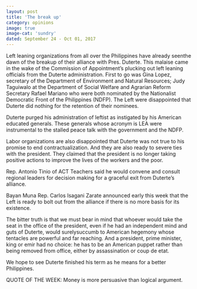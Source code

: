```yaml
---
layout: post
title: 'The break up'
category: opinions
image: true
image-cat: 'sundry'
dated: September 24 - Oct 01, 2017
---
```


Left leaning organizations from all over the Philippines have already seenthe dawn of the breakup of their alliance with Pres. Duterte. This malaise came in the wake of the Commission of Appointment’s plucking out left leaning officials from the Duterte administration. First to go was Gina Lopez, secretary of the Department of Environment and Natural Resources; Judy Taguiwalo at the Department of Social Welfare and Agrarian Reform Secretary Rafael Mariano who were both nominated by the Nationalist Democratic Front of the Philippines (NDFP). The Left were disappointed that Duterte did nothing for the retention of their nominees. 

Duterte purged his administration of leftist as instigated by his American educated generals. These generals whose acronym is LEA were instrumental to the stalled peace talk with the government and the NDFP. 

Labor organizations are also disappointed that Duterte was not true to his promise to end contractualization. And they are also ready to severe ties with the president. They claimed that the president is no longer taking positive actions to improve the lives of the workers and the poor.
      
Rep. Antonio Tinio of ACT Teachers said he would convene and consult regional leaders for decision making for a graceful exit from Duterte’s alliance.

Bayan Muna Rep. Carlos Isagani Zarate announced early this week that the Left is ready to bolt out from the alliance if there is no more basis for its existence.
       
The bitter truth is that we must bear in mind that whoever would take the seat in the office of the president, even if he had an independent mind and guts of Duterte, would surelysuccumb to American hegemony whose tentacles are powerful and far reaching. And a president, prime minister, king or emir had no choice: he has to be an American puppet rather than being removed from office, either by assassination or coup de etat.

We hope to see Duterte finished his term as he means for a better Philippines.

QUOTE OF THE WEEK: Money is more persuasive than logical argument.
